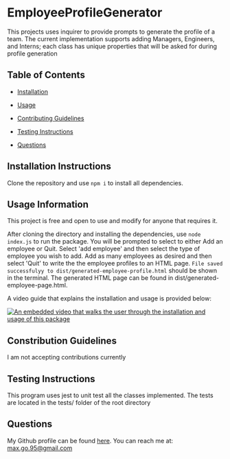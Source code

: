 # EmployeeProfileGenerator



This projects uses inquirer to provide prompts to generate the profile of a team. The current implementation supports adding Managers, Engineers, and Interns; each class has unique properties that will be asked for during profile generation

## Table of Contents

* [Installation](#installation)

* [Usage](#usage)

* [Contributing Guidelines](#contributing)

* [Testing Instructions](#tests)

* [Questions](#questions)
## Installation Instructions <a name="installation"></a>
Clone the repository and use ```npm i``` to install all dependencies.

## Usage Information <a name="usage"></a>
This project is free and open to use and modify for anyone that requires it.

After cloning the directory and installing the dependencies, use  ```node index.js```  to run the package. 
You will be prompted to select to either Add an employee or Quit. Select 'add employee' and then select the type of employee you wish to add. Add as many employees as desired and then select 'Quit' to write the the employee profiles to an HTML page. ```File saved successfulyy to dist/generated-employee-profile.html```  should be shown in the terminal. The generated HTML page can be found in dist/generated-employee-page.html.



A video guide that explains the installation and usage is provided below:

[![An embedded video that walks the user through the installation and usage of this package](http://img.youtube.com/vi/DhZHQYmI3Dk/0.jpg)](http://www.youtube.com/watch?v=DhZHQYmI3Dk "ReadMe Generator walkthrough")

## Constribution Guidelines <a name="contributing"></a>
I am not accepting contributions currently

## Testing Instructions <a name="tests"></a>
This program uses jest to unit test all the classes implemented. The tests are located in the tests/ folder of the root directory
## Questions <a name="questions"></a>
My Github profile can be found [here](https://github.com/smg061). 
You can reach me at: max.go.95@gmail.com
